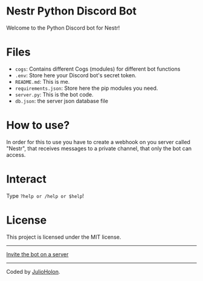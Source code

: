 # Nestr Python Discord Bot

Welcome to the Python Discord bot for Nestr!

# Files

- `cogs`: Contains different Cogs (modules) for different bot functions
- `.env`: Store here your Discord bot's secret token.
- `README.md`: This is me.
- `requirements.json`: Store here the pip modules you need.
- `server.py`: This is the bot code.
- `db.json`: the server json database file

# How to use?

In order for this to use you have to create a webhook on you server called "Nestr", that receives messages to a private channel, that only the bot can access.

# Interact

Type `?help or /help or $help`!

# License

This project is licensed under the MIT license.

---

[Invite the bot on a server](https://discord.com/api/oauth2/authorize?client_id=965736433245618196&permissions=406679776336&scope=bot%20applications.commands)

---

Coded by [JulioHolon](https://github.com/juliolrmonteiro).
